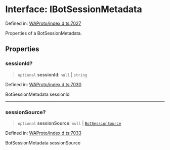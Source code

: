 # Interface: IBotSessionMetadata

Defined in: [WAProto/index.d.ts:7027](https://github.com/Fokusdotid/bail/blob/82f46c566476ac566bfd781dede14412fcdfb787/WAProto/index.d.ts#L7027)

Properties of a BotSessionMetadata.

## Properties

### sessionId?

> `optional` **sessionId**: `null` \| `string`

Defined in: [WAProto/index.d.ts:7030](https://github.com/Fokusdotid/bail/blob/82f46c566476ac566bfd781dede14412fcdfb787/WAProto/index.d.ts#L7030)

BotSessionMetadata sessionId

***

### sessionSource?

> `optional` **sessionSource**: `null` \| [`BotSessionSource`](../enumerations/BotSessionSource.md)

Defined in: [WAProto/index.d.ts:7033](https://github.com/Fokusdotid/bail/blob/82f46c566476ac566bfd781dede14412fcdfb787/WAProto/index.d.ts#L7033)

BotSessionMetadata sessionSource
